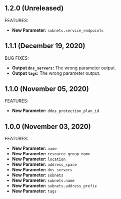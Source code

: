 ## 1.2.0 (Unreleased)

FEATURES:

* **New Parameter:** `subnets.service_endpoints`

## 1.1.1 (December 19, 2020)

BUG FIXES:

* **Output `dns_servers`:** The wrong parameter output.
* **Output `tags`:** The wrong parameter output.

## 1.1.0 (November 05, 2020)

FEATURES:

* **New Parameter:** `ddos_protection_plan_id`

## 1.0.0 (November 03, 2020)

FEATURES:

* **New Parameter:** `name`
* **New Parameter:** `resource_group_name`
* **New Parameter:** `location`
* **New Parameter:** `address_space`
* **New Parameter:** `dns_servers`
* **New Parameter:** `subnets`
* **New Parameter:** `subnets.name`
* **New Parameter:** `subnets.address_prefix`
* **New Parameter:** `tags`
